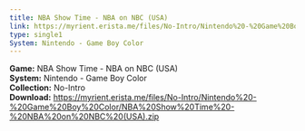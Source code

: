 ```yaml
---
title: NBA Show Time - NBA on NBC (USA)
link: https://myrient.erista.me/files/No-Intro/Nintendo%20-%20Game%20Boy%20Color/NBA%20Show%20Time%20-%20NBA%20on%20NBC%20(USA).zip
type: single1
System: Nintendo - Game Boy Color
---
```

<b>Game:</b> NBA Show Time - NBA on NBC (USA)<br>
<b>System:</b> Nintendo - Game Boy Color<br>
<b>Collection:</b> No-Intro<br>
<b>Download:</b> https://myrient.erista.me/files/No-Intro/Nintendo%20-%20Game%20Boy%20Color/NBA%20Show%20Time%20-%20NBA%20on%20NBC%20(USA).zip